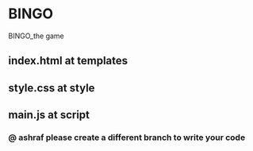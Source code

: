 # BINGO
BINGO_the game



## index.html at templates
## style.css at style
## main.js at script


### @ ashraf please create a different branch to write your code